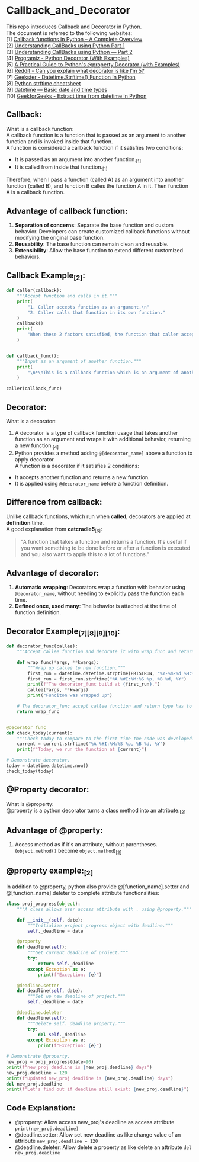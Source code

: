# Callback_and_Decorator
This repo introduces Callback and Decorator in Python. <br >
The document is referred to the following websites:<br >
[1] [Callback functions in Python – A Complete Overview](https://www.askpython.com/python/built-in-methods/callback-functions-in-python)<br >
[2] [Understanding CallBacks using Python Part 1](https://medium.com/analytics-vidhya/understanding-callbacks-a22e8957a73b)<br >
[3] [Understanding CallBacks using Python — Part 2](https://medium.com/analytics-vidhya/understanding-callbacks-using-python-part-2-e71c17fed7e2)<br >
[4] [Programiz - Python Decorator (With Examples)](https://www.programiz.com/python-programming/decorator)<br >
[5] [A Practical Guide to Python's @property Decorator (with Examples)](https://dev.to/amohgodwin/a-practical-guide-to-pythons-property-decorator-with-examples-26mo)<br >
[6] [Reddit - Can you explain what decorator is like I’m 5?](https://www.reddit.com/r/Python/comments/935uzw/can_you_explain_what_decorator_is_like_im_5/)<br >
[7] [Geekster - Datetime.Strftime() Function In Python](https://www.geekster.in/articles/python-strftime/)<br >
[8] [Python strftime cheatsheet](https://strftime.org/)<br >
[9] [datetime — Basic date and time types](https://docs.python.org/3/library/datetime.html#datetime.datetime.fromtimestamp)<br >
[10] [GeekforGeeks - Extract time from datetime in Python](https://www.geeksforgeeks.org/python/extract-time-from-datetime-in-python/)<br >

## Callback:
What is a callback function:<br >
A callback function is a function that is passed as an argument to another function and is invoked inside that function.<br >
A function is considered a callback function if it satisfies two conditions:<br >
- It is passed as an argument into another function.<sub>[1]</sub><br >
- It is called from inside that function.<sub>[1]</sub><br >

Therefore, when I pass a function (called A) as an argument into another function (called B), and function B calles the function A in it. Then function A is a callback function.<br >
## Advantage of callback function:
1. **Separation of concerns**: Separate the base function and custom behavior. Developers can create customized callback functions without modifying the original base function.<br >
2. **Reusability**: The base function can remain clean and reusable.<br >
3. **Extensibility**: Allow the base function to extend different customized behaviors.<br >
## Callback Example<sub>[2]</sub>:
```python
def caller(callback):
    """Accept function and calls in it."""
    print(
        "1. Caller accepts function as an argument.\n"
        "2. Caller calls that function in its own function."
    )
    callback()
    print(
        "When these 2 factors satisfied, the function that caller accepts is a callback function."
    )


def callback_func():
    """Input as an argument of another function."""
    print(
        "\n*\nThis is a callback function which is an argument of another function.\n*\n"
    )

caller(callback_func)
```
## Decorator:
What is a decorator:<br >
1. A decorator is a type of callback function usage that takes another function as an argument and wraps it with additional behavior, returning a new function.<sub>[4]</sub><br >
2. Python provides a method adding `@[decorator_name]` above a function to apply decorator.<br >
A function is a decorator if it satisfies 2 conditions:<br >
- It accepts another function and returns a new function.<br >
- It is applied using `@decorator_name` before a function definition.<br >

## Difference from callback:<br >
Unlike callback functions, which run when **called**, decorators are applied at **definition** time.<br >
A good explanation from **catcradle5**<sub>[6]</sub>:<br >
> "A function that takes a function and returns a function. It's useful if you want something to be done before or after a function is executed and you also want to apply this to a lot of functions."<br >

## Advantage of decorator:<br >
1. **Automatic wrapping**: Decorators wrap a function with behavior using `@decorator_name`, without needing to explicitly pass the function each time.<br >
2. **Defined once, used many**: The behavior is attached at the time of function definition.

## Decorator Example<sub>[7][8][9][10]</sub>:<br >
```python
def decorator_func(callee):
    """Accept callee function and decorate it with wrap_func and return new function."""

    def wrap_func(*args, **kwargs):
        """Wrap up callee to new function."""
        first_run = datetime.datetime.strptime(FRISTRUN, "%Y-%m-%d %H:%M:%S")
        first_run = first_run.strftime("%A %#I:%M:%S %p, %B %d, %Y")
        print(f"The decorator_func build at {first_run}.")
        callee(*args, **kwargs)
        print("Funciton was wrapped up")

    # The decorator_func accept callee function and return type has to be a function.
    return wrap_func


@decorator_func
def check_today(current):
    """Check today to compare to the first time the code was developed."""
    current = current.strftime("%A %#I:%M:%S %p, %B %d, %Y")
    print(f"Today, we run the function at {current}")

# Demonstrate decorator.
today = datetime.datetime.now()
check_today(today)
```
## @Property decorator:<br >
What is @property:<br >
@property is a python decorator turns a class method into an attribute.<sub>[2]</sub><br >
## Advantage of @property:<br >
1. Access method as if it's an attribute, without parentheses. (`object.method()` become `object.method`)<sub>[2]</sub><br >
## @property example:<sub>[2]</sub><br >
In addition to @property, python also provide @[function_name].setter and @[function_name].deleter to complete attribute functionalities:<br >
```python
class proj_progress(object):
    """A class allows user access attribute with . using @property."""

    def __init__(self, date):
        """Initialize project progress object with deadline."""
        self._deadline = date

    @property
    def deadline(self):
        """Get current deadline of project."""
        try:
            return self._deadline
        except Exception as e:
            print(f"Exception: {e}")

    @deadline.setter
    def deadline(self, date):
        """Set up new deadline of project."""
        self._deadline = date

    @deadline.deleter
    def deadline(self):
        """Delete self._deadline property."""
        try:
            del self._deadline
        except Exception as e:
            print(f"Exception: {e}")

# Demonstrate @property.
new_proj = proj_progress(date=90)
print(f"new_proj deadline is {new_proj.deadline} days")
new_proj.deadline = 120
print(f"Updated new_proj deadline is {new_proj.deadline} days")
del new_proj.deadline
print(f"Let's find out if deadline still exist: {new_proj.deadline}")
```
## Code Explanation:<br >
- @property: Allow access new_proj's deadline as access attribute `print(new_proj.deadline)`<br >
- @deadline.setter: Allow set new deadline as like change value of an attribute `new_proj.deadline = 120`<br >
- @deadline.deleter: Allow delete a property as like delete an attribute `del new_proj.deadline`<br >
